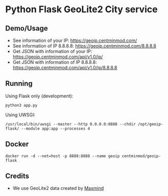 # Python Flask GeoLite2 City service

## Demo/Usage
* See information of your IP: <https://geoip.centminmod.com/>
* See information of IP 8.8.8.8: <https://geoip.centminmod.com/8.8.8.8>
* Get JSON with information of your IP: <https://geoip.centminmod.com/api/v1.0/ip/>
* Get JSON with information of IP 8.8.8.8: <https://geoip.centminmod.com/api/v1.0/ip/8.8.8.8>

## Running
Using Flask only (development):
```
python3 app.py
```

Using UWSGI:
```
/usr/local/bin/uwsgi --master --http 0.0.0.0:8888 --chdir /opt/geoip-flask/ --module app:app --processes 4
```

## Docker

```
docker run -d --net=host -p 8888:8888 --name geoip centminmod/geoip-flask
```

## Credits
* We use GeoLite2 data created by [Maxmind](http://www.maxmind.com)
